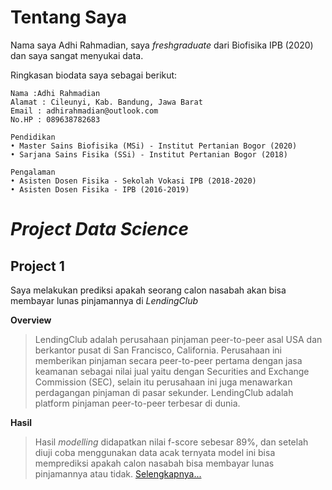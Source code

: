 # Tentang Saya

Nama saya Adhi Rahmadian, saya _freshgraduate_ dari Biofisika IPB (2020) dan saya sangat menyukai data. 

Ringkasan biodata saya sebagai berikut:
```
Nama :Adhi Rahmadian
Alamat : Cileunyi, Kab. Bandung, Jawa Barat
Email : adhirahmadian@outlook.com
No.HP : 089638782683

Pendidikan
• Master Sains Biofisika (MSi) - Institut Pertanian Bogor (2020)
• Sarjana Sains Fisika (SSi) - Institut Pertanian Bogor (2018)

Pengalaman
• Asisten Dosen Fisika - Sekolah Vokasi IPB (2018-2020)
• Asisten Dosen Fisika - IPB (2016-2019)
```
# _Project Data Science_

## **Project 1**
Saya melakukan prediksi apakah seorang calon nasabah akan bisa membayar lunas pinjamannya di _LendingClub_

**Overview**
>LendingClub adalah perusahaan pinjaman peer-to-peer asal USA dan berkantor pusat di San Francisco, California. Perusahaan ini memberikan pinjaman secara peer-to-peer pertama dengan jasa keamanan sebagai nilai jual yaitu dengan Securities and Exchange Commission (SEC), selain itu perusahaan ini juga menawarkan perdagangan pinjaman di pasar sekunder. LendingClub adalah platform pinjaman peer-to-peer terbesar di dunia.

**Hasil**
>Hasil _modelling_ didapatkan nilai f-score sebesar 89%, dan setelah diuji coba menggunakan data acak ternyata model ini bisa memprediksi apakah calon nasabah bisa membayar lunas pinjamannya atau tidak. [Selengkapnya...](https://github.com/adhirahmadian/LendingClubLoan_Project)


